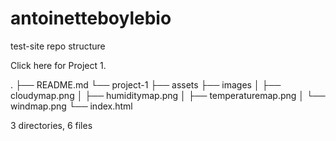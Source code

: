 # antoinetteboylebio

test-site
repo structure

Click here for Project 1.

.
├── README.md
└── project-1
    ├── assets
    ├── images
    │   ├── cloudymap.png
    │   ├── humiditymap.png
    │   ├── temperaturemap.png
    │   └── windmap.png
    └── index.html

3 directories, 6 files